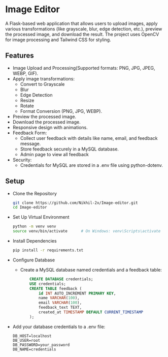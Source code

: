 # Image Editor

A Flask-based web application that allows users to upload images, apply various transformations (like grayscale, blur, edge detection, etc.), preview the processed image, and download the result. The project uses OpenCV for image processing and Tailwind CSS for styling.

## Features

- Image Upload and Processing(Supported formats: PNG, JPG, JPEG, WEBP, GIF).
- Apply image transformations:
  - Convert to Grayscale
  - Blur
  - Edge Detection
  - Resize
  - Rotate
  - Format Conversion (PNG, JPG, WEBP).
- Preview the processed image.
- Download the processed image.
- Responsive design with animations.
- Feedback Form:
  - Collect user feedback with details like name, email, and feedback message.
  - Store feedback securely in a MySQL database.
  - Admin page to view all feedback
- Security:
  - Credentials for MySQL are stored in a .env file using python-dotenv.

## Setup

- Clone the Repository
  ```bash
  git clone https://github.com/Nikhil-2x/Image-editor.git
  cd Image-editor
  ```
- Set Up Virtual Environment
  ```bash
  python -m venv venv
  source venv/bin/activate      # On Windows: venv\Scripts\activate
  ```
- Install Dependencies
  ```bash
  pip install -r requirements.txt
  ```
- Configure Database
  - Create a MySQL database named credentials and a feedback table:
    ```sql
        CREATE DATABASE credentials;
        USE credentials;
        CREATE TABLE feedback (
            id INT AUTO_INCREMENT PRIMARY KEY,
            name VARCHAR(100),
            email VARCHAR(100),
            feedback_text TEXT,
            created_at TIMESTAMP DEFAULT CURRENT_TIMESTAMP
        );
    ```
- Add your database credentials to a .env file:

  ```
  DB_HOST=localhost
  DB_USER=root
  DB_PASSWORD=your_password
  DB_NAME=credentials

  ```
